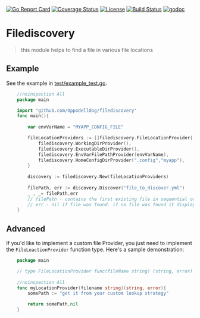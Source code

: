 [![Go Report Card](https://goreportcard.com/badge/github.com/Oppodelldog/filediscovery)](https://goreportcard.com/report/github.com/Oppodelldog/filediscovery)
[![Coverage Status](https://coveralls.io/repos/github/Oppodelldog/filediscovery/badge.svg)](https://coveralls.io/github/Oppodelldog/filediscovery)
[![License](https://img.shields.io/github/license/mashape/apistatus.svg)](https://raw.githubusercontent.com/Oppodelldog/filediscovery/master/LICENSE)
[![Build Status](https://travis-ci.com/Oppodelldog/filediscovery.svg?branch=master)](https://travis-ci.com/Oppodelldog/filediscovery)
[![godoc](https://img.shields.io/badge/godoc-reference-5272B4.svg)](https://godoc.org/github.com/Oppodelldog/filediscovery)


# Filediscovery
> this module helps to find a file in various file locations

## Example
See the example in [test/example_test.go](test/example_test.go).

```go
    //noinspection All
    package main

    import "github.com/Oppodelldog/filediscovery"
    func main(){
    
        var envVarName = "MYAPP_CONFIG_FILE"

        fileLocationProviders := []filediscovery.FileLocationProvider{
            filediscovery.WorkingDirProvider(),
            filediscovery.ExecutableDirProvider(),
            filediscovery.EnvVarFilePathProvider(envVarName),
            filediscovery.HomeConfigDirProvider(".config","myapp"),
        }
    
        discovery := filediscovery.New(fileLocationProviders)
    
        filePath, err := discovery.Discover("file_to_discover.yml")
        _ , _= filePath,err
        // filePath - contains the first existing file in sequential order of given file providers
        // err - nil if file was found. if no file was found it displays helpful error information
    }
```

## Advanced
If you'd like to implement a custom file Provider, you just need to
implement the ```FileLoactionProvider``` function type.
Here's a sample demonstration:
```go
    package main

    // type FileLocationProvider func(fileName string) (string, error)
    
    //noinspection All
    func myLocationProvider(filename string)(string, error){
        somePath := "get it from your custom lookup strategy"

        return somePath,nil
    }

```